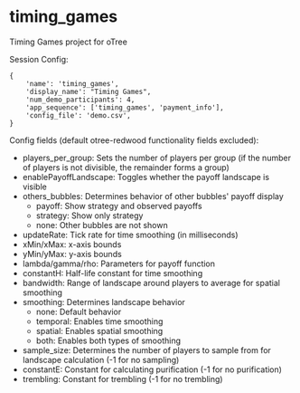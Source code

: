# timing_games
Timing Games project for oTree

Session Config:

```
{
    'name': 'timing_games',
    'display_name': "Timing Games",
    'num_demo_participants': 4,
    'app_sequence': ['timing_games', 'payment_info'],
    'config_file': 'demo.csv',
}
```

Config fields (default otree-redwood functionality fields excluded):

* players_per_group: Sets the number of players per group (if the number of players is not divisible, the remainder forms a group)
* enablePayoffLandscape: Toggles whether the payoff landscape is visible
* others_bubbles: Determines behavior of other bubbles' payoff display
    * payoff: Show strategy and observed payoffs
    * strategy: Show only strategy
    * none: Other bubbles are not shown
* updateRate: Tick rate for time smoothing (in milliseconds)
* xMin/xMax: x-axis bounds
* yMin/yMax: y-axis bounds
* lambda/gamma/rho: Parameters for payoff function
* constantH: Half-life constant for time smoothing
* bandwidth: Range of landscape around players to average for spatial smoothing
* smoothing: Determines landscape behavior
    * none: Default behavior
    * temporal: Enables time smoothing
    * spatial: Enables spatial smoothing
    * both: Enables both types of smoothing
* sample_size: Determines the number of players to sample from for landscape calculation (-1 for no sampling)
* constantE: Constant for calculating purification (-1 for no purification)
* trembling: Constant for trembling (-1 for no trembling)
